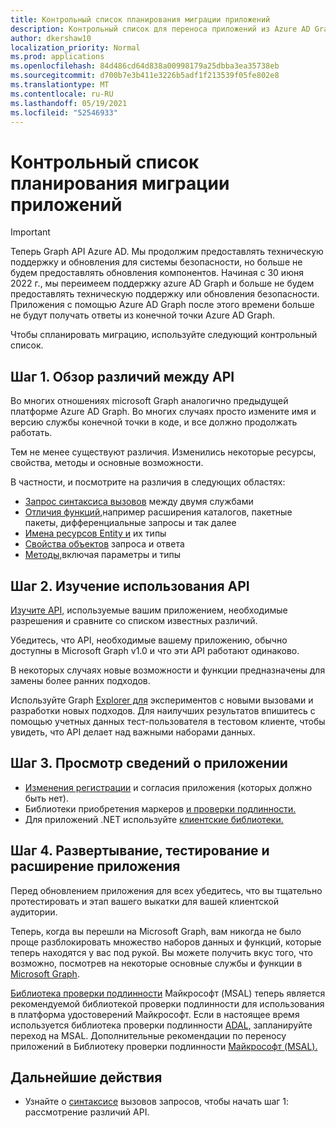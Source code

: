 ```yaml
---
title: Контрольный список планирования миграции приложений
description: Контрольный список для переноса приложений из Azure AD Graph в Microsoft Graph
author: dkershaw10
localization_priority: Normal
ms.prod: applications
ms.openlocfilehash: 84d486cd64d838a00998179a25dbba3ea35738eb
ms.sourcegitcommit: d700b7e3b411e3226b5adf1f213539f05fe802e8
ms.translationtype: MT
ms.contentlocale: ru-RU
ms.lasthandoff: 05/19/2021
ms.locfileid: "52546933"
---
```

# <a name="app-migration-planning-checklist"></a>Контрольный список планирования миграции приложений

> [!Important]
> Теперь Graph API Azure AD. Мы продолжим предоставлять техническую поддержку и обновления для системы безопасности, но больше не будем предоставлять обновления компонентов.
> Начиная с 30 июня 2022 г., мы переимеем поддержку azure AD Graph и больше не будем предоставлять техническую поддержку или обновления безопасности. Приложения с помощью Azure AD Graph после этого времени больше не будут получать ответы из конечной точки Azure AD Graph.

Чтобы спланировать миграцию, используйте следующий контрольный список.

## <a name="step-1-review-the-differences-between-the-apis"></a>Шаг 1. Обзор различий между API

Во многих отношениях microsoft Graph аналогично предыдущей платформе Azure AD Graph. Во многих случаях просто измените имя и версию службы конечной точки в коде, и все должно продолжать работать.

Тем не менее существуют различия. Изменились некоторые ресурсы, свойства, методы и основные возможности.

В частности, и посмотрите на различия в следующих областях:

- [Запрос синтаксиса вызовов](migrate-azure-ad-graph-request-differences.md) между двумя службами
- [Отличия функций,](migrate-azure-ad-graph-feature-differences.md)например расширения каталогов, пакетные пакеты, дифференциальные запросы и так далее
- [Имена ресурсов Entity и](migrate-azure-ad-graph-resource-differences.md) их типы
- [Свойства объектов](migrate-azure-ad-graph-property-differences.md) запроса и ответа
- [Методы,](migrate-azure-ad-graph-method-differences.md)включая параметры и типы

## <a name="step-2-examine-api-use"></a>Шаг 2. Изучение использования API

[Изучите API,](migrate-azure-ad-graph-audit-api-use.md) используемые вашим приложением, необходимые разрешения и сравните со списком известных различий.  

Убедитесь, что API, необходимые вашему приложению, обычно доступны в Microsoft Graph v1.0 и что эти API работают одинаково.

В некоторых случаях новые возможности и функции предназначены для замены более ранних подходов.

Используйте Graph [Explorer для](https://aka.ms/ge) экспериментов с новыми вызовами и разработки новых подходов. Для наилучших результатов впишитесь с помощью учетных данных тест-пользователя в тестовом клиенте, чтобы увидеть, что API делает над важными наборами данных.

## <a name="step-3-review-app-details"></a>Шаг 3. Просмотр сведений о приложении

- [Изменения регистрации](migrate-azure-ad-graph-app-registration.md) и согласия приложения (которых должно быть нет).
- Библиотеки приобретения маркеров [и проверки подлинности.](migrate-azure-ad-graph-authentication-library.md)
- Для приложений .NET используйте [клиентские библиотеки.](migrate-azure-ad-graph-client-libraries.md)

## <a name="step-4-deploy-test-and-extend-your-app"></a>Шаг 4. Развертывание, тестирование и расширение приложения

Перед обновлением приложения для всех убедитесь, что вы тщательно протестировать и этап вашего выкатки для вашей клиентской аудитории.

Теперь, когда вы перешли на Microsoft Graph, вам никогда не было проще разблокировать множество наборов данных и функций, которые теперь находятся у вас под рукой. Вы можете получить вкус того, что возможно, посмотрев на некоторые основные службы и функции в [Microsoft Graph](./overview-major-services.md).

[Библиотека проверки подлинности](/azure/active-directory/develop/reference-v2-libraries) Майкрософт (MSAL) теперь является рекомендуемой библиотекой проверки подлинности для использования в платформа удостоверений Майкрософт. Если в настоящее время используется библиотека проверки подлинности [ADAL,](/azure/active-directory/develop/active-directory-authentication-libraries) запланируйте переход на MSAL. Дополнительные рекомендации по переносу приложений в Библиотеку проверки подлинности [Майкрософт (MSAL).](/azure/active-directory/develop/msal-migration)

## <a name="next-steps"></a>Дальнейшие действия

- Узнайте о [синтаксисе](migrate-azure-ad-graph-request-differences.md) вызовов запросов, чтобы начать шаг 1: рассмотрение различий API.